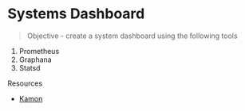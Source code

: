 # Systems Dashboard

> Objective - create a system dashboard using the following tools

1. Prometheus
2. Graphana
3. Statsd


Resources
- [Kamon](https://github.com/kamon-io/docker-grafana-graphite)
